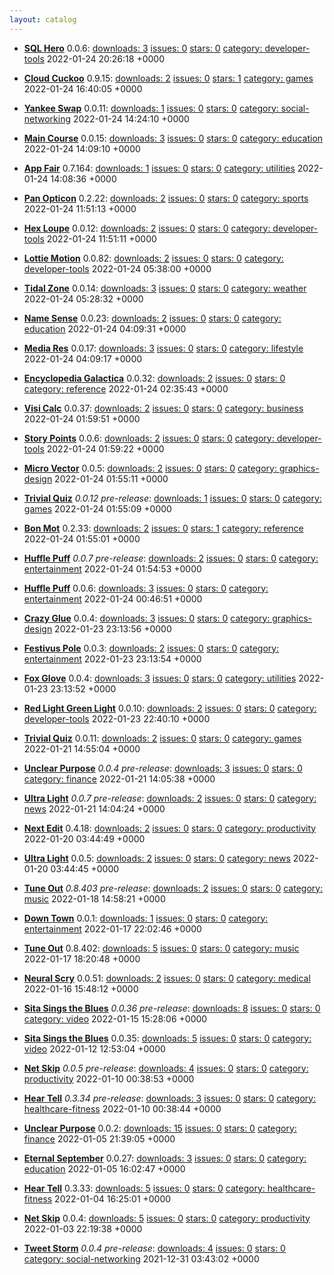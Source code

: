 ```yaml
---
layout: catalog
---
```

  * [**SQL Hero**](https://SQL-Hero.github.io/App) 0.0.6: [downloads: 3](https://github.com/SQL-Hero/App/releases) [issues: 0](https://github.com/SQL-Hero/App/issues) [stars: 0](https://github.com/SQL-Hero/App.git) [category: developer-tools](https://github.com/topics/appfair-developer-tools) 2022-01-24 20:26:18 +0000

  * [**Cloud Cuckoo**](https://Cloud-Cuckoo.github.io/App) 0.9.15: [downloads: 2](https://github.com/Cloud-Cuckoo/App/releases) [issues: 0](https://github.com/Cloud-Cuckoo/App/issues) [stars: 1](https://github.com/Cloud-Cuckoo/App.git) [category: games](https://github.com/topics/appfair-games) 2022-01-24 16:40:05 +0000

  * [**Yankee Swap**](https://Yankee-Swap.github.io/App) 0.0.11: [downloads: 1](https://github.com/Yankee-Swap/App/releases) [issues: 0](https://github.com/Yankee-Swap/App/issues) [stars: 0](https://github.com/Yankee-Swap/App.git) [category: social-networking](https://github.com/topics/appfair-social-networking) 2022-01-24 14:24:10 +0000

  * [**Main Course**](https://Main-Course.github.io/App) 0.0.15: [downloads: 3](https://github.com/Main-Course/App/releases) [issues: 0](https://github.com/Main-Course/App/issues) [stars: 0](https://github.com/Main-Course/App.git) [category: education](https://github.com/topics/appfair-education) 2022-01-24 14:09:10 +0000

  * [**App Fair**](https://App-Fair.github.io/App) 0.7.164: [downloads: 1](https://github.com/App-Fair/App/releases) [issues: 0](https://github.com/App-Fair/App/issues) [stars: 0](https://github.com/App-Fair/App.git) [category: utilities](https://github.com/topics/appfair-utilities) 2022-01-24 14:08:36 +0000

  * [**Pan Opticon**](https://Pan-Opticon.github.io/App) 0.2.22: [downloads: 2](https://github.com/Pan-Opticon/App/releases) [issues: 0](https://github.com/Pan-Opticon/App/issues) [stars: 0](https://github.com/Pan-Opticon/App.git) [category: sports](https://github.com/topics/appfair-sports) 2022-01-24 11:51:13 +0000

  * [**Hex Loupe**](https://Hex-Loupe.github.io/App) 0.0.12: [downloads: 2](https://github.com/Hex-Loupe/App/releases) [issues: 0](https://github.com/Hex-Loupe/App/issues) [stars: 0](https://github.com/Hex-Loupe/App.git) [category: developer-tools](https://github.com/topics/appfair-developer-tools) 2022-01-24 11:51:11 +0000

  * [**Lottie Motion**](https://Lottie-Motion.github.io/App) 0.0.82: [downloads: 2](https://github.com/Lottie-Motion/App/releases) [issues: 0](https://github.com/Lottie-Motion/App/issues) [stars: 0](https://github.com/Lottie-Motion/App.git) [category: developer-tools](https://github.com/topics/appfair-developer-tools) 2022-01-24 05:38:00 +0000

  * [**Tidal Zone**](https://Tidal-Zone.github.io/App) 0.0.14: [downloads: 3](https://github.com/Tidal-Zone/App/releases) [issues: 0](https://github.com/Tidal-Zone/App/issues) [stars: 0](https://github.com/Tidal-Zone/App.git) [category: weather](https://github.com/topics/appfair-weather) 2022-01-24 05:28:32 +0000

  * [**Name Sense**](https://Name-Sense.github.io/App) 0.0.23: [downloads: 2](https://github.com/Name-Sense/App/releases) [issues: 0](https://github.com/Name-Sense/App/issues) [stars: 0](https://github.com/Name-Sense/App.git) [category: education](https://github.com/topics/appfair-education) 2022-01-24 04:09:31 +0000

  * [**Media Res**](https://Media-Res.github.io/App) 0.0.17: [downloads: 3](https://github.com/Media-Res/App/releases) [issues: 0](https://github.com/Media-Res/App/issues) [stars: 0](https://github.com/Media-Res/App.git) [category: lifestyle](https://github.com/topics/appfair-lifestyle) 2022-01-24 04:09:17 +0000

  * [**Encyclopedia Galactica**](https://Encyclopedia-Galactica.github.io/App) 0.0.32: [downloads: 2](https://github.com/Encyclopedia-Galactica/App/releases) [issues: 0](https://github.com/Encyclopedia-Galactica/App/issues) [stars: 0](https://github.com/Encyclopedia-Galactica/App.git) [category: reference](https://github.com/topics/appfair-reference) 2022-01-24 02:35:43 +0000

  * [**Visi Calc**](https://Visi-Calc.github.io/App) 0.0.37: [downloads: 2](https://github.com/Visi-Calc/App/releases) [issues: 0](https://github.com/Visi-Calc/App/issues) [stars: 0](https://github.com/Visi-Calc/App.git) [category: business](https://github.com/topics/appfair-business) 2022-01-24 01:59:51 +0000

  * [**Story Points**](https://Story-Points.github.io/App) 0.0.6: [downloads: 2](https://github.com/Story-Points/App/releases) [issues: 0](https://github.com/Story-Points/App/issues) [stars: 0](https://github.com/Story-Points/App.git) [category: developer-tools](https://github.com/topics/appfair-developer-tools) 2022-01-24 01:59:22 +0000

  * [**Micro Vector**](https://Micro-Vector.github.io/App) 0.0.5: [downloads: 2](https://github.com/Micro-Vector/App/releases) [issues: 0](https://github.com/Micro-Vector/App/issues) [stars: 0](https://github.com/Micro-Vector/App.git) [category: graphics-design](https://github.com/topics/appfair-graphics-design) 2022-01-24 01:55:11 +0000

  * [**Trivial Quiz**](https://Trivial-Quiz.github.io/App) _0.0.12 pre-release_: [downloads: 1](https://github.com/Trivial-Quiz/App/releases) [issues: 0](https://github.com/Trivial-Quiz/App/issues) [stars: 0](https://github.com/Trivial-Quiz/App.git) [category: games](https://github.com/topics/appfair-games) 2022-01-24 01:55:09 +0000

  * [**Bon Mot**](https://Bon-Mot.github.io/App) 0.2.33: [downloads: 2](https://github.com/Bon-Mot/App/releases) [issues: 0](https://github.com/Bon-Mot/App/issues) [stars: 1](https://github.com/Bon-Mot/App.git) [category: reference](https://github.com/topics/appfair-reference) 2022-01-24 01:55:01 +0000

  * [**Huffle Puff**](https://Huffle-Puff.github.io/App) _0.0.7 pre-release_: [downloads: 2](https://github.com/Huffle-Puff/App/releases) [issues: 0](https://github.com/Huffle-Puff/App/issues) [stars: 0](https://github.com/Huffle-Puff/App.git) [category: entertainment](https://github.com/topics/appfair-entertainment) 2022-01-24 01:54:53 +0000

  * [**Huffle Puff**](https://Huffle-Puff.github.io/App) 0.0.6: [downloads: 3](https://github.com/Huffle-Puff/App/releases) [issues: 0](https://github.com/Huffle-Puff/App/issues) [stars: 0](https://github.com/Huffle-Puff/App.git) [category: entertainment](https://github.com/topics/appfair-entertainment) 2022-01-24 00:46:51 +0000

  * [**Crazy Glue**](https://Crazy-Glue.github.io/App) 0.0.4: [downloads: 3](https://github.com/Crazy-Glue/App/releases) [issues: 0](https://github.com/Crazy-Glue/App/issues) [stars: 0](https://github.com/Crazy-Glue/App.git) [category: graphics-design](https://github.com/topics/appfair-graphics-design) 2022-01-23 23:13:56 +0000

  * [**Festivus Pole**](https://Festivus-Pole.github.io/App) 0.0.3: [downloads: 2](https://github.com/Festivus-Pole/App/releases) [issues: 0](https://github.com/Festivus-Pole/App/issues) [stars: 0](https://github.com/Festivus-Pole/App.git) [category: entertainment](https://github.com/topics/appfair-entertainment) 2022-01-23 23:13:54 +0000

  * [**Fox Glove**](https://Fox-Glove.github.io/App) 0.0.4: [downloads: 3](https://github.com/Fox-Glove/App/releases) [issues: 0](https://github.com/Fox-Glove/App/issues) [stars: 0](https://github.com/Fox-Glove/App.git) [category: utilities](https://github.com/topics/appfair-utilities) 2022-01-23 23:13:52 +0000

  * [**Red Light Green Light**](https://Red-Light-Green-Light.github.io/App) 0.0.10: [downloads: 2](https://github.com/Red-Light-Green-Light/App/releases) [issues: 0](https://github.com/Red-Light-Green-Light/App/issues) [stars: 0](https://github.com/Red-Light-Green-Light/App.git) [category: developer-tools](https://github.com/topics/appfair-developer-tools) 2022-01-23 22:40:10 +0000

  * [**Trivial Quiz**](https://Trivial-Quiz.github.io/App) 0.0.11: [downloads: 2](https://github.com/Trivial-Quiz/App/releases) [issues: 0](https://github.com/Trivial-Quiz/App/issues) [stars: 0](https://github.com/Trivial-Quiz/App.git) [category: games](https://github.com/topics/appfair-games) 2022-01-21 14:55:04 +0000

  * [**Unclear Purpose**](https://Unclear-Purpose.github.io/App) _0.0.4 pre-release_: [downloads: 3](https://github.com/Unclear-Purpose/App/releases) [issues: 0](https://github.com/Unclear-Purpose/App/issues) [stars: 0](https://github.com/Unclear-Purpose/App.git) [category: finance](https://github.com/topics/appfair-finance) 2022-01-21 14:05:38 +0000

  * [**Ultra Light**](https://Ultra-Light.github.io/App) _0.0.7 pre-release_: [downloads: 2](https://github.com/Ultra-Light/App/releases) [issues: 0](https://github.com/Ultra-Light/App/issues) [stars: 0](https://github.com/Ultra-Light/App.git) [category: news](https://github.com/topics/appfair-news) 2022-01-21 14:04:24 +0000

  * [**Next Edit**](https://Next-Edit.github.io/App) 0.4.18: [downloads: 2](https://github.com/Next-Edit/App/releases) [issues: 0](https://github.com/Next-Edit/App/issues) [stars: 0](https://github.com/Next-Edit/App.git) [category: productivity](https://github.com/topics/appfair-productivity) 2022-01-20 03:44:49 +0000

  * [**Ultra Light**](https://Ultra-Light.github.io/App) 0.0.5: [downloads: 2](https://github.com/Ultra-Light/App/releases) [issues: 0](https://github.com/Ultra-Light/App/issues) [stars: 0](https://github.com/Ultra-Light/App.git) [category: news](https://github.com/topics/appfair-news) 2022-01-20 03:44:45 +0000

  * [**Tune Out**](https://Tune-Out.github.io/App) _0.8.403 pre-release_: [downloads: 2](https://github.com/Tune-Out/App/releases) [issues: 0](https://github.com/Tune-Out/App/issues) [stars: 0](https://github.com/Tune-Out/App.git) [category: music](https://github.com/topics/appfair-music) 2022-01-18 14:58:21 +0000

  * [**Down Town**](https://Down-Town.github.io/App) 0.0.1: [downloads: 1](https://github.com/Down-Town/App/releases) [issues: 0](https://github.com/Down-Town/App/issues) [stars: 0](https://github.com/Down-Town/App.git) [category: entertainment](https://github.com/topics/appfair-entertainment) 2022-01-17 22:02:46 +0000

  * [**Tune Out**](https://Tune-Out.github.io/App) 0.8.402: [downloads: 5](https://github.com/Tune-Out/App/releases) [issues: 0](https://github.com/Tune-Out/App/issues) [stars: 0](https://github.com/Tune-Out/App.git) [category: music](https://github.com/topics/appfair-music) 2022-01-17 18:20:48 +0000

  * [**Neural Scry**](https://Neural-Scry.github.io/App) 0.0.51: [downloads: 2](https://github.com/Neural-Scry/App/releases) [issues: 0](https://github.com/Neural-Scry/App/issues) [stars: 0](https://github.com/Neural-Scry/App.git) [category: medical](https://github.com/topics/appfair-medical) 2022-01-16 15:48:12 +0000

  * [**Sita Sings the Blues**](https://Sita-Sings-the-Blues.github.io/App) _0.0.36 pre-release_: [downloads: 8](https://github.com/Sita-Sings-the-Blues/App/releases) [issues: 0](https://github.com/Sita-Sings-the-Blues/App/issues) [stars: 0](https://github.com/Sita-Sings-the-Blues/App.git) [category: video](https://github.com/topics/appfair-video) 2022-01-15 15:28:06 +0000

  * [**Sita Sings the Blues**](https://Sita-Sings-the-Blues.github.io/App) 0.0.35: [downloads: 5](https://github.com/Sita-Sings-the-Blues/App/releases) [issues: 0](https://github.com/Sita-Sings-the-Blues/App/issues) [stars: 0](https://github.com/Sita-Sings-the-Blues/App.git) [category: video](https://github.com/topics/appfair-video) 2022-01-12 12:53:04 +0000

  * [**Net Skip**](https://Net-Skip.github.io/App) _0.0.5 pre-release_: [downloads: 4](https://github.com/Net-Skip/App/releases) [issues: 0](https://github.com/Net-Skip/App/issues) [stars: 0](https://github.com/Net-Skip/App.git) [category: productivity](https://github.com/topics/appfair-productivity) 2022-01-10 00:38:53 +0000

  * [**Hear Tell**](https://Hear-Tell.github.io/App) _0.3.34 pre-release_: [downloads: 3](https://github.com/Hear-Tell/App/releases) [issues: 0](https://github.com/Hear-Tell/App/issues) [stars: 0](https://github.com/Hear-Tell/App.git) [category: healthcare-fitness](https://github.com/topics/appfair-healthcare-fitness) 2022-01-10 00:38:44 +0000

  * [**Unclear Purpose**](https://Unclear-Purpose.github.io/App) 0.0.2: [downloads: 15](https://github.com/Unclear-Purpose/App/releases) [issues: 0](https://github.com/Unclear-Purpose/App/issues) [stars: 0](https://github.com/Unclear-Purpose/App.git) [category: finance](https://github.com/topics/appfair-finance) 2022-01-05 21:39:05 +0000

  * [**Eternal September**](https://Eternal-September.github.io/App) 0.0.27: [downloads: 3](https://github.com/Eternal-September/App/releases) [issues: 0](https://github.com/Eternal-September/App/issues) [stars: 0](https://github.com/Eternal-September/App.git) [category: education](https://github.com/topics/appfair-education) 2022-01-05 16:02:47 +0000

  * [**Hear Tell**](https://Hear-Tell.github.io/App) 0.3.33: [downloads: 5](https://github.com/Hear-Tell/App/releases) [issues: 0](https://github.com/Hear-Tell/App/issues) [stars: 0](https://github.com/Hear-Tell/App.git) [category: healthcare-fitness](https://github.com/topics/appfair-healthcare-fitness) 2022-01-04 16:25:01 +0000

  * [**Net Skip**](https://Net-Skip.github.io/App) 0.0.4: [downloads: 5](https://github.com/Net-Skip/App/releases) [issues: 0](https://github.com/Net-Skip/App/issues) [stars: 0](https://github.com/Net-Skip/App.git) [category: productivity](https://github.com/topics/appfair-productivity) 2022-01-03 22:19:38 +0000

  * [**Tweet Storm**](https://Tweet-Storm.github.io/App) _0.0.4 pre-release_: [downloads: 4](https://github.com/Tweet-Storm/App/releases) [issues: 0](https://github.com/Tweet-Storm/App/issues) [stars: 0](https://github.com/Tweet-Storm/App.git) [category: social-networking](https://github.com/topics/appfair-social-networking) 2021-12-31 03:43:02 +0000
